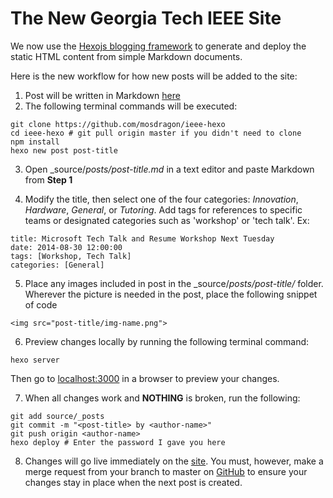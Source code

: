 The New Georgia Tech IEEE Site
==============================

We now use the [Hexojs blogging framework](https://github.com/hexojs/hexo) to generate and deploy the static HTML content from simple Markdown documents.

Here is the new workflow for how new posts will be added to the site:

1. Post will be written in Markdown [here](http://markable.in/editor/)
2. The following terminal commands will be executed: <br/>
  ```
  git clone https://github.com/mosdragon/ieee-hexo
  cd ieee-hexo # git pull origin master if you didn't need to clone
  npm install
  hexo new post post-title
  ```
3. Open _source/_posts/post-title.md_ in a text editor and paste Markdown from __Step 1__

4. Modify the title, then select one of the four categories: _Innovation_, _Hardware_, _General_, or _Tutoring_. Add tags for references to specific teams or designated categories such as 'workshop' or 'tech talk'. Ex:
  ```
  title: Microsoft Tech Talk and Resume Workshop Next Tuesday
  date: 2014-08-30 12:00:00
  tags: [Workshop, Tech Talk]
  categories: [General]
  ```
5. Place any images included in post in the _source/_posts/post-title/_ folder. Wherever the picture is needed in the post, place the following snippet of code <br/>
  ```
  <img src="post-title/img-name.png">
  ```
6. Preview changes locally by running the following terminal command:
  ```
  hexo server
  ```
Then go to [localhost:3000](localhost:3000) in a browser to preview your changes.

7. When all changes work and __NOTHING__ is broken, run the following:
  ```
  git add source/_posts
  git commit -m "<post-title> by <author-name>"
  git push origin <author-name>
  hexo deploy # Enter the password I gave you here
  ```

8. Changes will go live immediately on the [site](https://ieee.gatech.edu). You must, however, make a merge request from your branch to master on [GitHub](https://github.com/mosdragon/ieee-hexo) to ensure your changes stay in place when the next post is created.

